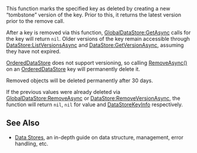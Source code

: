 This function marks the specified key as deleted by creating a new “tombstone” version of the key. Prior to this, it returns the latest version prior to the remove call.

After a key is removed via this function, [GlobalDataStore:GetAsync](https://developer.roblox.com/en-us/api-reference/function/GlobalDataStore/GetAsync) calls for the key will return `nil`. Older versions of the key remain accessible through [DataStore:ListVersionsAsync](https://developer.roblox.com/en-us/api-reference/function/DataStore/ListVersionsAsync) and [DataStore:GetVersionAsync](https://developer.roblox.com/en-us/api-reference/function/DataStore/GetVersionAsync), assuming they have not expired.

[OrderedDataStore](https://developer.roblox.com/en-us/api-reference/class/OrderedDataStore) does not support versioning, so calling [RemoveAsync()](https://developer.roblox.com/en-us/api-reference/function/GlobalDataStore/RemoveAsync) on an [OrderedDataStore](https://developer.roblox.com/en-us/api-reference/class/OrderedDataStore) key will permanently delete it.

Removed objects will be deleted permanently after 30 days.

If the previous values were already deleted via [GlobalDataStore:RemoveAsync](https://developer.roblox.com/en-us/api-reference/function/GlobalDataStore/RemoveAsync) or [DataStore:RemoveVersionAsync](https://developer.roblox.com/en-us/api-reference/function/DataStore/RemoveVersionAsync), the function will return `nil`, `nil` for value and [DataStoreKeyInfo](https://developer.roblox.com/en-us/api-reference/class/DataStoreKeyInfo) respectively.

See Also
--------

*   [Data Stores](https://developer.roblox.com/en-us/articles/data-store), an in-depth guide on data structure, management, error handling, etc.